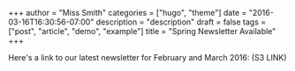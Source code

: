 +++
author = "Miss Smith"
categories = ["hugo", "theme"]
date = "2016-03-16T16:30:56-07:00"
description = "description"
draft = false
tags = ["post", "article", "demo", "example"]
title = "Spring Newsletter Available"
+++

Here's a link to our latest newsletter for February and March 2016: (S3 LINK)

<!--more-->
